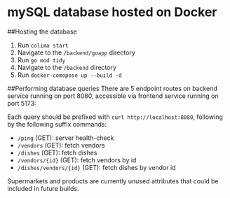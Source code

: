 # mySQL database hosted on Docker

##Hosting the database
1. Run `colima start`
2. Navigate to the `/backend/goapp` directory
3. Run `go mod tidy`
4. Navigate to the `/backend` directory
5. Run `docker-comopose up --build -d`

##Performing database queries
There are 5 endpoint routes on backend service running on port 8080, accessible via frontend service running on port 5173:

Each query should be prefixed with `curl http://localhost:8080`, following by the following suffix commands:
- `/ping` (GET): server health-check
- `/vendors` (GET): fetch vendors
- `/dishes` (GET): fetch dishes
- `/vendors/{id}` (GET): fetch vendors by id
- `/dishes/vendors/{id}` (GET): fetch dishes by vendor id

Supermarkets and products are currently unused attributes that could be included in future builds.
